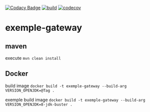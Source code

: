 [![Codacy Badge](https://api.codacy.com/project/badge/Grade/96f5ace9ca79448db55b201ac7a9781b)](https://app.codacy.com/gh/doudouchat/exemple-gateway?utm_source=github.com&utm_medium=referral&utm_content=doudouchat/exemple-gateway&utm_campaign=Badge_Grade)
[![build](https://github.com/doudouchat/exemple-gateway/workflows/build/badge.svg)](https://github.com/doudouchat/exemple-gateway/actions)
[![codecov](https://codecov.io/gh/doudouchat/exemple-gateway/graph/badge.svg)](https://codecov.io/gh/doudouchat/exemple-gateway) 

# exemple-gateway

## maven

<p>execute <code>mvn clean install</code></p>

## Docker

<p>build image <code>docker build -t exemple-gateway --build-arg VERSION_OPENJDK=@Tag .</code></p>

<p>exemple build image <code>docker build -t exemple-gateway --build-arg VERSION_OPENJDK=8-jdk-buster .</code>
